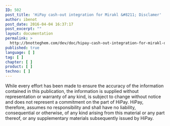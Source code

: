 ```yaml
---
ID: 502
post_title: 'HiPay cash-out integration for Mirakl &#8211; Disclamer'
author: ibenot
post_date: 2016-04-04 16:37:17
post_excerpt: ""
layout: documentation
permalink: >
  http://bnotteghem.com/dev/doc/hipay-cash-out-integration-for-mirakl-disclamer/2/1-1/
published: true
language: [ ]
tag: [ ]
chapter: [ ]
product: [ ]
techno: [ ]
---
```

While every effort has been made to ensure the accuracy of the information contained in this publication, the information is supplied without representation or warranty of any kind, is subject to change without notice and does not represent a commitment on the part of HiPay. HiPay, therefore, assumes no responsibility and shall have no liability, consequential or otherwise, of any kind arising from this material or any part thereof, or any supplementary materials subsequently issued by HiPay.